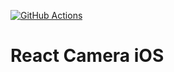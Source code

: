 [![GitHub Actions](https://github.com/mlipilin/react-camera-ios/workflows/Run%20tests/badge.svg)](https://github.com/mlipilin/transfermarkt-parser/actions)

# React Camera iOS
